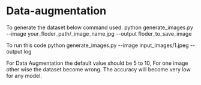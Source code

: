 # Data-augmentation
To generate the dataset below command used.
python generate_images.py --image your_floder_path/_image_name.jpg --output  floder_to_save_image

To run this code
python generate_images.py --image input_images/1.jpeg --output log


For Data Augmentation the default value should be 5 to 10, For one image other wise the dataset become wrong. The accuracy will become very low for any model.
